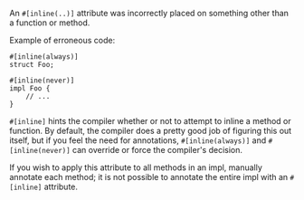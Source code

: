 An `#[inline(..)]` attribute was incorrectly placed on something other than a
function or method.

Example of erroneous code:

```compile_fail,E0518
#[inline(always)]
struct Foo;

#[inline(never)]
impl Foo {
    // ...
}
```

`#[inline]` hints the compiler whether or not to attempt to inline a method or
function. By default, the compiler does a pretty good job of figuring this out
itself, but if you feel the need for annotations, `#[inline(always)]` and
`#[inline(never)]` can override or force the compiler's decision.

If you wish to apply this attribute to all methods in an impl, manually annotate
each method; it is not possible to annotate the entire impl with an `#[inline]`
attribute.
